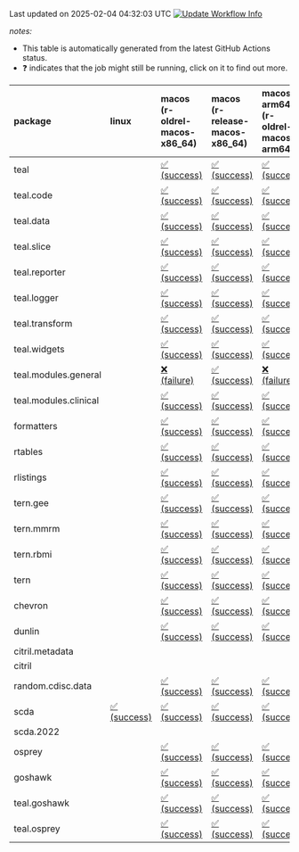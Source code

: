 Last updated on 2025-02-04 04:32:03 UTC [![Update Workflow
Info](https://github.com/averissimo/verdepcheck-status/actions/workflows/update.yaml/badge.svg)](https://github.com/averissimo/verdepcheck-status/actions/workflows/update.yaml)

*notes:*

-   This table is automatically generated from the latest GitHub Actions
    status.
-   ❓ indicates that the job might still be running, click on it to
    find out more.

<table style="width:100%;">
<colgroup>
<col style="width: 1%" />
<col style="width: 6%" />
<col style="width: 7%" />
<col style="width: 7%" />
<col style="width: 7%" />
<col style="width: 7%" />
<col style="width: 7%" />
<col style="width: 7%" />
<col style="width: 7%" />
<col style="width: 7%" />
<col style="width: 7%" />
<col style="width: 7%" />
<col style="width: 7%" />
<col style="width: 7%" />
</colgroup>
<thead>
<tr class="header">
<th style="text-align: left;">package</th>
<th style="text-align: left;">linux</th>
<th style="text-align: left;">macos (r-oldrel-macos-x86_64)</th>
<th style="text-align: left;">macos (r-release-macos-x86_64)</th>
<th style="text-align: left;">macos-arm64 (r-oldrel-macos-arm64)</th>
<th style="text-align: left;">macos-arm64 (r-release-macos-arm64)</th>
<th style="text-align: left;">nosuggests</th>
<th style="text-align: left;">ubuntu-clang</th>
<th style="text-align: left;">ubuntu-gcc12</th>
<th style="text-align: left;">ubuntu-next</th>
<th style="text-align: left;">ubuntu-release</th>
<th style="text-align: left;">windows (r-devel-windows-x86_64)</th>
<th style="text-align: left;">windows (r-oldrel-windows-x86_64)</th>
<th style="text-align: left;">windows (r-release-windows-x86_64)</th>
</tr>
</thead>
<tbody>
<tr class="odd">
<td style="text-align: left;">teal</td>
<td style="text-align: left;"></td>
<td
style="text-align: left;"><a href="https://github.com/insightsengineering/teal/actions/runs/13095298381/job/36536906614">✅
(success)</a></td>
<td
style="text-align: left;"><a href="https://github.com/insightsengineering/teal/actions/runs/13095298381/job/36536906210">✅
(success)</a></td>
<td
style="text-align: left;"><a href="https://github.com/insightsengineering/teal/actions/runs/13095298381/job/36536906464">✅
(success)</a></td>
<td
style="text-align: left;"><a href="https://github.com/insightsengineering/teal/actions/runs/13095298381/job/36536906152">✅
(success)</a></td>
<td
style="text-align: left;"><a href="https://github.com/insightsengineering/teal/actions/runs/13095298381/job/36536906803">✅
(success)</a></td>
<td
style="text-align: left;"><a href="https://github.com/insightsengineering/teal/actions/runs/13095298381/job/36536905787">✅
(success)</a></td>
<td
style="text-align: left;"><a href="https://github.com/insightsengineering/teal/actions/runs/13095298381/job/36536906082">✅
(success)</a></td>
<td
style="text-align: left;"><a href="https://github.com/insightsengineering/teal/actions/runs/13095298381/job/36536906399">✅
(success)</a></td>
<td
style="text-align: left;"><a href="https://github.com/insightsengineering/teal/actions/runs/13095298381/job/36536906543">✅
(success)</a></td>
<td
style="text-align: left;"><a href="https://github.com/insightsengineering/teal/actions/runs/13095298381/job/36536905999">✅
(success)</a></td>
<td
style="text-align: left;"><a href="https://github.com/insightsengineering/teal/actions/runs/13095298381/job/36536906745">✅
(success)</a></td>
<td
style="text-align: left;"><a href="https://github.com/insightsengineering/teal/actions/runs/13095298381/job/36536906334">✅
(success)</a></td>
</tr>
<tr class="even">
<td style="text-align: left;">teal.code</td>
<td style="text-align: left;"></td>
<td
style="text-align: left;"><a href="https://github.com/insightsengineering/teal.code/actions/runs/13095314116/job/36536941204">✅
(success)</a></td>
<td
style="text-align: left;"><a href="https://github.com/insightsengineering/teal.code/actions/runs/13095314116/job/36536940926">✅
(success)</a></td>
<td
style="text-align: left;"><a href="https://github.com/insightsengineering/teal.code/actions/runs/13095314116/job/36536941096">✅
(success)</a></td>
<td
style="text-align: left;"><a href="https://github.com/insightsengineering/teal.code/actions/runs/13095314116/job/36536940838">✅
(success)</a></td>
<td
style="text-align: left;"><a href="https://github.com/insightsengineering/teal.code/actions/runs/13095314116/job/36536941390">✅
(success)</a></td>
<td
style="text-align: left;"><a href="https://github.com/insightsengineering/teal.code/actions/runs/13095314116/job/36536940783">✅
(success)</a></td>
<td
style="text-align: left;"><a href="https://github.com/insightsengineering/teal.code/actions/runs/13095314116/job/36536940889">✅
(success)</a></td>
<td
style="text-align: left;"><a href="https://github.com/insightsengineering/teal.code/actions/runs/13095314116/job/36536941044">✅
(success)</a></td>
<td
style="text-align: left;"><a href="https://github.com/insightsengineering/teal.code/actions/runs/13095314116/job/36536941147">✅
(success)</a></td>
<td
style="text-align: left;"><a href="https://github.com/insightsengineering/teal.code/actions/runs/13095314116/job/36536940643">✅
(success)</a></td>
<td
style="text-align: left;"><a href="https://github.com/insightsengineering/teal.code/actions/runs/13095314116/job/36536941311">✅
(success)</a></td>
<td
style="text-align: left;"><a href="https://github.com/insightsengineering/teal.code/actions/runs/13095314116/job/36536941000">✅
(success)</a></td>
</tr>
<tr class="odd">
<td style="text-align: left;">teal.data</td>
<td style="text-align: left;"></td>
<td
style="text-align: left;"><a href="https://github.com/insightsengineering/teal.data/actions/runs/13095302455/job/36536916009">✅
(success)</a></td>
<td
style="text-align: left;"><a href="https://github.com/insightsengineering/teal.data/actions/runs/13095302455/job/36536915504">✅
(success)</a></td>
<td
style="text-align: left;"><a href="https://github.com/insightsengineering/teal.data/actions/runs/13095302455/job/36536915821">✅
(success)</a></td>
<td
style="text-align: left;"><a href="https://github.com/insightsengineering/teal.data/actions/runs/13095302455/job/36536915385">✅
(success)</a></td>
<td
style="text-align: left;"><a href="https://github.com/insightsengineering/teal.data/actions/runs/13095302455/job/36536916322">✅
(success)</a></td>
<td
style="text-align: left;"><a href="https://github.com/insightsengineering/teal.data/actions/runs/13095302455/job/36536915312">✅
(success)</a></td>
<td
style="text-align: left;"><a href="https://github.com/insightsengineering/teal.data/actions/runs/13095302455/job/36536915440">✅
(success)</a></td>
<td
style="text-align: left;"><a href="https://github.com/insightsengineering/teal.data/actions/runs/13095302455/job/36536915733">✅
(success)</a></td>
<td
style="text-align: left;"><a href="https://github.com/insightsengineering/teal.data/actions/runs/13095302455/job/36536915907">✅
(success)</a></td>
<td
style="text-align: left;"><a href="https://github.com/insightsengineering/teal.data/actions/runs/13095302455/job/36536915112">✅
(success)</a></td>
<td
style="text-align: left;"><a href="https://github.com/insightsengineering/teal.data/actions/runs/13095302455/job/36536916204">✅
(success)</a></td>
<td
style="text-align: left;"><a href="https://github.com/insightsengineering/teal.data/actions/runs/13095302455/job/36536915658">✅
(success)</a></td>
</tr>
<tr class="even">
<td style="text-align: left;">teal.slice</td>
<td style="text-align: left;"></td>
<td
style="text-align: left;"><a href="https://github.com/insightsengineering/teal.slice/actions/runs/13095308626/job/36536929125">✅
(success)</a></td>
<td
style="text-align: left;"><a href="https://github.com/insightsengineering/teal.slice/actions/runs/13095308626/job/36536928706">✅
(success)</a></td>
<td
style="text-align: left;"><a href="https://github.com/insightsengineering/teal.slice/actions/runs/13095308626/job/36536928967">✅
(success)</a></td>
<td
style="text-align: left;"><a href="https://github.com/insightsengineering/teal.slice/actions/runs/13095308626/job/36536928606">✅
(success)</a></td>
<td
style="text-align: left;"><a href="https://github.com/insightsengineering/teal.slice/actions/runs/13095308626/job/36536929460">❌
(failure)</a></td>
<td
style="text-align: left;"><a href="https://github.com/insightsengineering/teal.slice/actions/runs/13095308626/job/36536928563">✅
(success)</a></td>
<td
style="text-align: left;"><a href="https://github.com/insightsengineering/teal.slice/actions/runs/13095308626/job/36536928661">✅
(success)</a></td>
<td
style="text-align: left;"><a href="https://github.com/insightsengineering/teal.slice/actions/runs/13095308626/job/36536928904">✅
(success)</a></td>
<td
style="text-align: left;"><a href="https://github.com/insightsengineering/teal.slice/actions/runs/13095308626/job/36536929051">✅
(success)</a></td>
<td
style="text-align: left;"><a href="https://github.com/insightsengineering/teal.slice/actions/runs/13095308626/job/36536928354">✅
(success)</a></td>
<td
style="text-align: left;"><a href="https://github.com/insightsengineering/teal.slice/actions/runs/13095308626/job/36536929270">✅
(success)</a></td>
<td
style="text-align: left;"><a href="https://github.com/insightsengineering/teal.slice/actions/runs/13095308626/job/36536928828">✅
(success)</a></td>
</tr>
<tr class="odd">
<td style="text-align: left;">teal.reporter</td>
<td style="text-align: left;"></td>
<td
style="text-align: left;"><a href="https://github.com/insightsengineering/teal.reporter/actions/runs/13095304944/job/36536921481">✅
(success)</a></td>
<td
style="text-align: left;"><a href="https://github.com/insightsengineering/teal.reporter/actions/runs/13095304944/job/36536921158">✅
(success)</a></td>
<td
style="text-align: left;"><a href="https://github.com/insightsengineering/teal.reporter/actions/runs/13095304944/job/36536921419">✅
(success)</a></td>
<td
style="text-align: left;"><a href="https://github.com/insightsengineering/teal.reporter/actions/runs/13095304944/job/36536921026">✅
(success)</a></td>
<td
style="text-align: left;"><a href="https://github.com/insightsengineering/teal.reporter/actions/runs/13095304944/job/36536921568">✅
(success)</a></td>
<td
style="text-align: left;"><a href="https://github.com/insightsengineering/teal.reporter/actions/runs/13095304944/job/36536920689">✅
(success)</a></td>
<td
style="text-align: left;"><a href="https://github.com/insightsengineering/teal.reporter/actions/runs/13095304944/job/36536920856">✅
(success)</a></td>
<td
style="text-align: left;"><a href="https://github.com/insightsengineering/teal.reporter/actions/runs/13095304944/job/36536921087">✅
(success)</a></td>
<td
style="text-align: left;"><a href="https://github.com/insightsengineering/teal.reporter/actions/runs/13095304944/job/36536921215">✅
(success)</a></td>
<td
style="text-align: left;"><a href="https://github.com/insightsengineering/teal.reporter/actions/runs/13095304944/job/36536920911">✅
(success)</a></td>
<td
style="text-align: left;"><a href="https://github.com/insightsengineering/teal.reporter/actions/runs/13095304944/job/36536921687">✅
(success)</a></td>
<td
style="text-align: left;"><a href="https://github.com/insightsengineering/teal.reporter/actions/runs/13095304944/job/36536921271">✅
(success)</a></td>
</tr>
<tr class="even">
<td style="text-align: left;">teal.logger</td>
<td style="text-align: left;"></td>
<td
style="text-align: left;"><a href="https://github.com/insightsengineering/teal.logger/actions/runs/13095300052/job/36536911547">✅
(success)</a></td>
<td
style="text-align: left;"><a href="https://github.com/insightsengineering/teal.logger/actions/runs/13095300052/job/36536910986">✅
(success)</a></td>
<td
style="text-align: left;"><a href="https://github.com/insightsengineering/teal.logger/actions/runs/13095300052/job/36536911261">✅
(success)</a></td>
<td
style="text-align: left;"><a href="https://github.com/insightsengineering/teal.logger/actions/runs/13095300052/job/36536910882">✅
(success)</a></td>
<td
style="text-align: left;"><a href="https://github.com/insightsengineering/teal.logger/actions/runs/13095300052/job/36536911626">✅
(success)</a></td>
<td
style="text-align: left;"><a href="https://github.com/insightsengineering/teal.logger/actions/runs/13095300052/job/36536910458">✅
(success)</a></td>
<td
style="text-align: left;"><a href="https://github.com/insightsengineering/teal.logger/actions/runs/13095300052/job/36536910796">✅
(success)</a></td>
<td
style="text-align: left;"><a href="https://github.com/insightsengineering/teal.logger/actions/runs/13095300052/job/36536911057">✅
(success)</a></td>
<td
style="text-align: left;"><a href="https://github.com/insightsengineering/teal.logger/actions/runs/13095300052/job/36536911193">✅
(success)</a></td>
<td
style="text-align: left;"><a href="https://github.com/insightsengineering/teal.logger/actions/runs/13095300052/job/36536910707">✅
(success)</a></td>
<td
style="text-align: left;"><a href="https://github.com/insightsengineering/teal.logger/actions/runs/13095300052/job/36536911710">✅
(success)</a></td>
<td
style="text-align: left;"><a href="https://github.com/insightsengineering/teal.logger/actions/runs/13095300052/job/36536911116">✅
(success)</a></td>
</tr>
<tr class="odd">
<td style="text-align: left;">teal.transform</td>
<td style="text-align: left;"></td>
<td
style="text-align: left;"><a href="https://github.com/insightsengineering/teal.transform/actions/runs/13095306362/job/36536924580">✅
(success)</a></td>
<td
style="text-align: left;"><a href="https://github.com/insightsengineering/teal.transform/actions/runs/13095306362/job/36536923994">✅
(success)</a></td>
<td
style="text-align: left;"><a href="https://github.com/insightsengineering/teal.transform/actions/runs/13095306362/job/36536924375">✅
(success)</a></td>
<td
style="text-align: left;"><a href="https://github.com/insightsengineering/teal.transform/actions/runs/13095306362/job/36536923818">✅
(success)</a></td>
<td
style="text-align: left;"><a href="https://github.com/insightsengineering/teal.transform/actions/runs/13095306362/job/36536924984">✅
(success)</a></td>
<td
style="text-align: left;"><a href="https://github.com/insightsengineering/teal.transform/actions/runs/13095306362/job/36536923730">✅
(success)</a></td>
<td
style="text-align: left;"><a href="https://github.com/insightsengineering/teal.transform/actions/runs/13095306362/job/36536923912">✅
(success)</a></td>
<td
style="text-align: left;"><a href="https://github.com/insightsengineering/teal.transform/actions/runs/13095306362/job/36536924259">✅
(success)</a></td>
<td
style="text-align: left;"><a href="https://github.com/insightsengineering/teal.transform/actions/runs/13095306362/job/36536924452">✅
(success)</a></td>
<td
style="text-align: left;"><a href="https://github.com/insightsengineering/teal.transform/actions/runs/13095306362/job/36536923418">✅
(success)</a></td>
<td
style="text-align: left;"><a href="https://github.com/insightsengineering/teal.transform/actions/runs/13095306362/job/36536924854">✅
(success)</a></td>
<td
style="text-align: left;"><a href="https://github.com/insightsengineering/teal.transform/actions/runs/13095306362/job/36536924179">✅
(success)</a></td>
</tr>
<tr class="even">
<td style="text-align: left;">teal.widgets</td>
<td style="text-align: left;"></td>
<td
style="text-align: left;"><a href="https://github.com/insightsengineering/teal.widgets/actions/runs/13095319094/job/36536956955">✅
(success)</a></td>
<td
style="text-align: left;"><a href="https://github.com/insightsengineering/teal.widgets/actions/runs/13095319094/job/36536956424">✅
(success)</a></td>
<td
style="text-align: left;"><a href="https://github.com/insightsengineering/teal.widgets/actions/runs/13095319094/job/36536956776">✅
(success)</a></td>
<td
style="text-align: left;"><a href="https://github.com/insightsengineering/teal.widgets/actions/runs/13095319094/job/36536956258">✅
(success)</a></td>
<td
style="text-align: left;"><a href="https://github.com/insightsengineering/teal.widgets/actions/runs/13095319094/job/36536957170">✅
(success)</a></td>
<td
style="text-align: left;"><a href="https://github.com/insightsengineering/teal.widgets/actions/runs/13095319094/job/36536956142">✅
(success)</a></td>
<td
style="text-align: left;"><a href="https://github.com/insightsengineering/teal.widgets/actions/runs/13095319094/job/36536956349">✅
(success)</a></td>
<td
style="text-align: left;"><a href="https://github.com/insightsengineering/teal.widgets/actions/runs/13095319094/job/36536956685">✅
(success)</a></td>
<td
style="text-align: left;"><a href="https://github.com/insightsengineering/teal.widgets/actions/runs/13095319094/job/36536956857">✅
(success)</a></td>
<td
style="text-align: left;"><a href="https://github.com/insightsengineering/teal.widgets/actions/runs/13095319094/job/36536955862">✅
(success)</a></td>
<td
style="text-align: left;"><a href="https://github.com/insightsengineering/teal.widgets/actions/runs/13095319094/job/36536957108">✅
(success)</a></td>
<td
style="text-align: left;"><a href="https://github.com/insightsengineering/teal.widgets/actions/runs/13095319094/job/36536956591">✅
(success)</a></td>
</tr>
<tr class="odd">
<td style="text-align: left;">teal.modules.general</td>
<td style="text-align: left;"></td>
<td
style="text-align: left;"><a href="https://github.com/insightsengineering/teal.modules.general/actions/runs/13095299829/job/36536909981">❌
(failure)</a></td>
<td
style="text-align: left;"><a href="https://github.com/insightsengineering/teal.modules.general/actions/runs/13095299829/job/36536909505">✅
(success)</a></td>
<td
style="text-align: left;"><a href="https://github.com/insightsengineering/teal.modules.general/actions/runs/13095299829/job/36536909752">❌
(failure)</a></td>
<td
style="text-align: left;"><a href="https://github.com/insightsengineering/teal.modules.general/actions/runs/13095299829/job/36536909393">✅
(success)</a></td>
<td
style="text-align: left;"><a href="https://github.com/insightsengineering/teal.modules.general/actions/runs/13095299829/job/36536909908">❌
(failure)</a></td>
<td
style="text-align: left;"><a href="https://github.com/insightsengineering/teal.modules.general/actions/runs/13095299829/job/36536909054">❌
(failure)</a></td>
<td
style="text-align: left;"><a href="https://github.com/insightsengineering/teal.modules.general/actions/runs/13095299829/job/36536909330">❌
(failure)</a></td>
<td
style="text-align: left;"><a href="https://github.com/insightsengineering/teal.modules.general/actions/runs/13095299829/job/36536909560">✅
(success)</a></td>
<td
style="text-align: left;"><a href="https://github.com/insightsengineering/teal.modules.general/actions/runs/13095299829/job/36536909696">✅
(success)</a></td>
<td
style="text-align: left;"><a href="https://github.com/insightsengineering/teal.modules.general/actions/runs/13095299829/job/36536909269">✅
(success)</a></td>
<td
style="text-align: left;"><a href="https://github.com/insightsengineering/teal.modules.general/actions/runs/13095299829/job/36536910091">❌
(failure)</a></td>
<td
style="text-align: left;"><a href="https://github.com/insightsengineering/teal.modules.general/actions/runs/13095299829/job/36536909625">✅
(success)</a></td>
</tr>
<tr class="even">
<td style="text-align: left;">teal.modules.clinical</td>
<td style="text-align: left;"></td>
<td
style="text-align: left;"><a href="https://github.com/insightsengineering/teal.modules.clinical/actions/runs/13095313250/job/36536939789">✅
(success)</a></td>
<td
style="text-align: left;"><a href="https://github.com/insightsengineering/teal.modules.clinical/actions/runs/13095313250/job/36536939615">✅
(success)</a></td>
<td
style="text-align: left;"><a href="https://github.com/insightsengineering/teal.modules.clinical/actions/runs/13095313250/job/36536939703">✅
(success)</a></td>
<td
style="text-align: left;"><a href="https://github.com/insightsengineering/teal.modules.clinical/actions/runs/13095313250/job/36536939558">✅
(success)</a></td>
<td
style="text-align: left;"><a href="https://github.com/insightsengineering/teal.modules.clinical/actions/runs/13095313250/job/36536940054">❌
(failure)</a></td>
<td
style="text-align: left;"><a href="https://github.com/insightsengineering/teal.modules.clinical/actions/runs/13095313250/job/36536939747">❌
(failure)</a></td>
<td
style="text-align: left;"><a href="https://github.com/insightsengineering/teal.modules.clinical/actions/runs/13095313250/job/36536939831">❌
(failure)</a></td>
<td
style="text-align: left;"><a href="https://github.com/insightsengineering/teal.modules.clinical/actions/runs/13095313250/job/36536939942">✅
(success)</a></td>
<td
style="text-align: left;"><a href="https://github.com/insightsengineering/teal.modules.clinical/actions/runs/13095313250/job/36536939975">✅
(success)</a></td>
<td
style="text-align: left;"><a href="https://github.com/insightsengineering/teal.modules.clinical/actions/runs/13095313250/job/36536939416">✅
(success)</a></td>
<td
style="text-align: left;"><a href="https://github.com/insightsengineering/teal.modules.clinical/actions/runs/13095313250/job/36536939863">✅
(success)</a></td>
<td
style="text-align: left;"><a href="https://github.com/insightsengineering/teal.modules.clinical/actions/runs/13095313250/job/36536939663">✅
(success)</a></td>
</tr>
<tr class="odd">
<td style="text-align: left;">formatters</td>
<td style="text-align: left;"></td>
<td
style="text-align: left;"><a href="https://github.com/insightsengineering/formatters/actions/runs/13095309697/job/36536932128">✅
(success)</a></td>
<td
style="text-align: left;"><a href="https://github.com/insightsengineering/formatters/actions/runs/13095309697/job/36536931792">✅
(success)</a></td>
<td
style="text-align: left;"><a href="https://github.com/insightsengineering/formatters/actions/runs/13095309697/job/36536932053">✅
(success)</a></td>
<td
style="text-align: left;"><a href="https://github.com/insightsengineering/formatters/actions/runs/13095309697/job/36536931636">✅
(success)</a></td>
<td
style="text-align: left;"><a href="https://github.com/insightsengineering/formatters/actions/runs/13095309697/job/36536932326">✅
(success)</a></td>
<td
style="text-align: left;"><a href="https://github.com/insightsengineering/formatters/actions/runs/13095309697/job/36536931578">✅
(success)</a></td>
<td
style="text-align: left;"><a href="https://github.com/insightsengineering/formatters/actions/runs/13095309697/job/36536931712">✅
(success)</a></td>
<td
style="text-align: left;"><a href="https://github.com/insightsengineering/formatters/actions/runs/13095309697/job/36536931995">✅
(success)</a></td>
<td
style="text-align: left;"><a href="https://github.com/insightsengineering/formatters/actions/runs/13095309697/job/36536932189">✅
(success)</a></td>
<td
style="text-align: left;"><a href="https://github.com/insightsengineering/formatters/actions/runs/13095309697/job/36536931354">✅
(success)</a></td>
<td
style="text-align: left;"><a href="https://github.com/insightsengineering/formatters/actions/runs/13095309697/job/36536932233">✅
(success)</a></td>
<td
style="text-align: left;"><a href="https://github.com/insightsengineering/formatters/actions/runs/13095309697/job/36536931922">✅
(success)</a></td>
</tr>
<tr class="even">
<td style="text-align: left;">rtables</td>
<td style="text-align: left;"></td>
<td
style="text-align: left;"><a href="https://github.com/insightsengineering/rtables/actions/runs/13095298451/job/36536907319">✅
(success)</a></td>
<td
style="text-align: left;"><a href="https://github.com/insightsengineering/rtables/actions/runs/13095298451/job/36536906995">✅
(success)</a></td>
<td
style="text-align: left;"><a href="https://github.com/insightsengineering/rtables/actions/runs/13095298451/job/36536907222">✅
(success)</a></td>
<td
style="text-align: left;"><a href="https://github.com/insightsengineering/rtables/actions/runs/13095298451/job/36536906853">✅
(success)</a></td>
<td
style="text-align: left;"><a href="https://github.com/insightsengineering/rtables/actions/runs/13095298451/job/36536907447">❌
(failure)</a></td>
<td
style="text-align: left;"><a href="https://github.com/insightsengineering/rtables/actions/runs/13095298451/job/36536906491">✅
(success)</a></td>
<td
style="text-align: left;"><a href="https://github.com/insightsengineering/rtables/actions/runs/13095298451/job/36536906788">✅
(success)</a></td>
<td
style="text-align: left;"><a href="https://github.com/insightsengineering/rtables/actions/runs/13095298451/job/36536907046">✅
(success)</a></td>
<td
style="text-align: left;"><a href="https://github.com/insightsengineering/rtables/actions/runs/13095298451/job/36536907161">✅
(success)</a></td>
<td
style="text-align: left;"><a href="https://github.com/insightsengineering/rtables/actions/runs/13095298451/job/36536906709">✅
(success)</a></td>
<td
style="text-align: left;"><a href="https://github.com/insightsengineering/rtables/actions/runs/13095298451/job/36536907373">✅
(success)</a></td>
<td
style="text-align: left;"><a href="https://github.com/insightsengineering/rtables/actions/runs/13095298451/job/36536907104">✅
(success)</a></td>
</tr>
<tr class="odd">
<td style="text-align: left;">rlistings</td>
<td style="text-align: left;"></td>
<td
style="text-align: left;"><a href="https://github.com/insightsengineering/rlistings/actions/runs/13095303268/job/36536919193">✅
(success)</a></td>
<td
style="text-align: left;"><a href="https://github.com/insightsengineering/rlistings/actions/runs/13095303268/job/36536918735">✅
(success)</a></td>
<td
style="text-align: left;"><a href="https://github.com/insightsengineering/rlistings/actions/runs/13095303268/job/36536919053">✅
(success)</a></td>
<td
style="text-align: left;"><a href="https://github.com/insightsengineering/rlistings/actions/runs/13095303268/job/36536918564">✅
(success)</a></td>
<td
style="text-align: left;"><a href="https://github.com/insightsengineering/rlistings/actions/runs/13095303268/job/36536919107">✅
(success)</a></td>
<td
style="text-align: left;"><a href="https://github.com/insightsengineering/rlistings/actions/runs/13095303268/job/36536918032">✅
(success)</a></td>
<td
style="text-align: left;"><a href="https://github.com/insightsengineering/rlistings/actions/runs/13095303268/job/36536918266">✅
(success)</a></td>
<td
style="text-align: left;"><a href="https://github.com/insightsengineering/rlistings/actions/runs/13095303268/job/36536918644">✅
(success)</a></td>
<td
style="text-align: left;"><a href="https://github.com/insightsengineering/rlistings/actions/runs/13095303268/job/36536918817">✅
(success)</a></td>
<td
style="text-align: left;"><a href="https://github.com/insightsengineering/rlistings/actions/runs/13095303268/job/36536918372">✅
(success)</a></td>
<td
style="text-align: left;"><a href="https://github.com/insightsengineering/rlistings/actions/runs/13095303268/job/36536919305">✅
(success)</a></td>
<td
style="text-align: left;"><a href="https://github.com/insightsengineering/rlistings/actions/runs/13095303268/job/36536918902">✅
(success)</a></td>
</tr>
<tr class="even">
<td style="text-align: left;">tern.gee</td>
<td style="text-align: left;"></td>
<td
style="text-align: left;"><a href="https://github.com/insightsengineering/tern.gee/actions/runs/13095311798/job/36536936725">✅
(success)</a></td>
<td
style="text-align: left;"><a href="https://github.com/insightsengineering/tern.gee/actions/runs/13095311798/job/36536936197">✅
(success)</a></td>
<td
style="text-align: left;"><a href="https://github.com/insightsengineering/tern.gee/actions/runs/13095311798/job/36536936541">✅
(success)</a></td>
<td
style="text-align: left;"><a href="https://github.com/insightsengineering/tern.gee/actions/runs/13095311798/job/36536936052">✅
(success)</a></td>
<td
style="text-align: left;"><a href="https://github.com/insightsengineering/tern.gee/actions/runs/13095311798/job/36536936818">✅
(success)</a></td>
<td
style="text-align: left;"><a href="https://github.com/insightsengineering/tern.gee/actions/runs/13095311798/job/36536935560">✅
(success)</a></td>
<td
style="text-align: left;"><a href="https://github.com/insightsengineering/tern.gee/actions/runs/13095311798/job/36536935846">✅
(success)</a></td>
<td
style="text-align: left;"><a href="https://github.com/insightsengineering/tern.gee/actions/runs/13095311798/job/36536936262">✅
(success)</a></td>
<td
style="text-align: left;"><a href="https://github.com/insightsengineering/tern.gee/actions/runs/13095311798/job/36536936437">✅
(success)</a></td>
<td
style="text-align: left;"><a href="https://github.com/insightsengineering/tern.gee/actions/runs/13095311798/job/36536935962">✅
(success)</a></td>
<td
style="text-align: left;"><a href="https://github.com/insightsengineering/tern.gee/actions/runs/13095311798/job/36536936900">✅
(success)</a></td>
<td
style="text-align: left;"><a href="https://github.com/insightsengineering/tern.gee/actions/runs/13095311798/job/36536936354">✅
(success)</a></td>
</tr>
<tr class="odd">
<td style="text-align: left;">tern.mmrm</td>
<td style="text-align: left;"></td>
<td
style="text-align: left;"><a href="https://github.com/insightsengineering/tern.mmrm/actions/runs/13095319445/job/36536958976">✅
(success)</a></td>
<td
style="text-align: left;"><a href="https://github.com/insightsengineering/tern.mmrm/actions/runs/13095319445/job/36536958704">✅
(success)</a></td>
<td
style="text-align: left;"><a href="https://github.com/insightsengineering/tern.mmrm/actions/runs/13095319445/job/36536958884">✅
(success)</a></td>
<td
style="text-align: left;"><a href="https://github.com/insightsengineering/tern.mmrm/actions/runs/13095319445/job/36536958592">✅
(success)</a></td>
<td
style="text-align: left;"><a href="https://github.com/insightsengineering/tern.mmrm/actions/runs/13095319445/job/36536959032">✅
(success)</a></td>
<td
style="text-align: left;"><a href="https://github.com/insightsengineering/tern.mmrm/actions/runs/13095319445/job/36536958359">✅
(success)</a></td>
<td
style="text-align: left;"><a href="https://github.com/insightsengineering/tern.mmrm/actions/runs/13095319445/job/36536958552">❌
(failure)</a></td>
<td
style="text-align: left;"><a href="https://github.com/insightsengineering/tern.mmrm/actions/runs/13095319445/job/36536958752">✅
(success)</a></td>
<td
style="text-align: left;"><a href="https://github.com/insightsengineering/tern.mmrm/actions/runs/13095319445/job/36536958842">✅
(success)</a></td>
<td
style="text-align: left;"><a href="https://github.com/insightsengineering/tern.mmrm/actions/runs/13095319445/job/36536958505">✅
(success)</a></td>
<td
style="text-align: left;"><a href="https://github.com/insightsengineering/tern.mmrm/actions/runs/13095319445/job/36536959077">✅
(success)</a></td>
<td
style="text-align: left;"><a href="https://github.com/insightsengineering/tern.mmrm/actions/runs/13095319445/job/36536958793">✅
(success)</a></td>
</tr>
<tr class="even">
<td style="text-align: left;">tern.rbmi</td>
<td style="text-align: left;"></td>
<td
style="text-align: left;"><a href="https://github.com/insightsengineering/tern.rbmi/actions/runs/13095309765/job/36536932845">✅
(success)</a></td>
<td
style="text-align: left;"><a href="https://github.com/insightsengineering/tern.rbmi/actions/runs/13095309765/job/36536932540">✅
(success)</a></td>
<td
style="text-align: left;"><a href="https://github.com/insightsengineering/tern.rbmi/actions/runs/13095309765/job/36536932732">✅
(success)</a></td>
<td
style="text-align: left;"><a href="https://github.com/insightsengineering/tern.rbmi/actions/runs/13095309765/job/36536932436">✅
(success)</a></td>
<td
style="text-align: left;"><a href="https://github.com/insightsengineering/tern.rbmi/actions/runs/13095309765/job/36536933031">✅
(success)</a></td>
<td
style="text-align: left;"><a href="https://github.com/insightsengineering/tern.rbmi/actions/runs/13095309765/job/36536932387">✅
(success)</a></td>
<td
style="text-align: left;"><a href="https://github.com/insightsengineering/tern.rbmi/actions/runs/13095309765/job/36536932489">✅
(success)</a></td>
<td
style="text-align: left;"><a href="https://github.com/insightsengineering/tern.rbmi/actions/runs/13095309765/job/36536932690">✅
(success)</a></td>
<td
style="text-align: left;"><a href="https://github.com/insightsengineering/tern.rbmi/actions/runs/13095309765/job/36536932794">✅
(success)</a></td>
<td
style="text-align: left;"><a href="https://github.com/insightsengineering/tern.rbmi/actions/runs/13095309765/job/36536932231">✅
(success)</a></td>
<td
style="text-align: left;"><a href="https://github.com/insightsengineering/tern.rbmi/actions/runs/13095309765/job/36536932976">✅
(success)</a></td>
<td
style="text-align: left;"><a href="https://github.com/insightsengineering/tern.rbmi/actions/runs/13095309765/job/36536932652">✅
(success)</a></td>
</tr>
<tr class="odd">
<td style="text-align: left;">tern</td>
<td style="text-align: left;"></td>
<td
style="text-align: left;"><a href="https://github.com/insightsengineering/tern/actions/runs/13095304615/job/36536921181">✅
(success)</a></td>
<td
style="text-align: left;"><a href="https://github.com/insightsengineering/tern/actions/runs/13095304615/job/36536920794">✅
(success)</a></td>
<td
style="text-align: left;"><a href="https://github.com/insightsengineering/tern/actions/runs/13095304615/job/36536921015">✅
(success)</a></td>
<td
style="text-align: left;"><a href="https://github.com/insightsengineering/tern/actions/runs/13095304615/job/36536920645">✅
(success)</a></td>
<td
style="text-align: left;"><a href="https://github.com/insightsengineering/tern/actions/runs/13095304615/job/36536921456">✅
(success)</a></td>
<td
style="text-align: left;"><a href="https://github.com/insightsengineering/tern/actions/runs/13095304615/job/36536920566">✅
(success)</a></td>
<td
style="text-align: left;"><a href="https://github.com/insightsengineering/tern/actions/runs/13095304615/job/36536920721">✅
(success)</a></td>
<td
style="text-align: left;"><a href="https://github.com/insightsengineering/tern/actions/runs/13095304615/job/36536920959">✅
(success)</a></td>
<td
style="text-align: left;"><a href="https://github.com/insightsengineering/tern/actions/runs/13095304615/job/36536921062">✅
(success)</a></td>
<td
style="text-align: left;"><a href="https://github.com/insightsengineering/tern/actions/runs/13095304615/job/36536920385">✅
(success)</a></td>
<td
style="text-align: left;"><a href="https://github.com/insightsengineering/tern/actions/runs/13095304615/job/36536921239">✅
(success)</a></td>
<td
style="text-align: left;"><a href="https://github.com/insightsengineering/tern/actions/runs/13095304615/job/36536920899">✅
(success)</a></td>
</tr>
<tr class="even">
<td style="text-align: left;">chevron</td>
<td style="text-align: left;"></td>
<td
style="text-align: left;"><a href="https://github.com/insightsengineering/chevron/actions/runs/13095311242/job/36536934532">✅
(success)</a></td>
<td
style="text-align: left;"><a href="https://github.com/insightsengineering/chevron/actions/runs/13095311242/job/36536934194">✅
(success)</a></td>
<td
style="text-align: left;"><a href="https://github.com/insightsengineering/chevron/actions/runs/13095311242/job/36536934453">✅
(success)</a></td>
<td
style="text-align: left;"><a href="https://github.com/insightsengineering/chevron/actions/runs/13095311242/job/36536934102">✅
(success)</a></td>
<td
style="text-align: left;"><a href="https://github.com/insightsengineering/chevron/actions/runs/13095311242/job/36536934575">✅
(success)</a></td>
<td
style="text-align: left;"><a href="https://github.com/insightsengineering/chevron/actions/runs/13095311242/job/36536934047">✅
(success)</a></td>
<td
style="text-align: left;"><a href="https://github.com/insightsengineering/chevron/actions/runs/13095311242/job/36536934150">✅
(success)</a></td>
<td
style="text-align: left;"><a href="https://github.com/insightsengineering/chevron/actions/runs/13095311242/job/36536934297">✅
(success)</a></td>
<td
style="text-align: left;"><a href="https://github.com/insightsengineering/chevron/actions/runs/13095311242/job/36536934399">✅
(success)</a></td>
<td
style="text-align: left;"><a href="https://github.com/insightsengineering/chevron/actions/runs/13095311242/job/36536933896">✅
(success)</a></td>
<td
style="text-align: left;"><a href="https://github.com/insightsengineering/chevron/actions/runs/13095311242/job/36536934619">✅
(success)</a></td>
<td
style="text-align: left;"><a href="https://github.com/insightsengineering/chevron/actions/runs/13095311242/job/36536934357">✅
(success)</a></td>
</tr>
<tr class="odd">
<td style="text-align: left;">dunlin</td>
<td style="text-align: left;"></td>
<td
style="text-align: left;"><a href="https://github.com/insightsengineering/dunlin/actions/runs/12616307113/job/35157397606">✅
(success)</a></td>
<td
style="text-align: left;"><a href="https://github.com/insightsengineering/dunlin/actions/runs/12616307113/job/35157397136">✅
(success)</a></td>
<td
style="text-align: left;"><a href="https://github.com/insightsengineering/dunlin/actions/runs/12616307113/job/35157397443">✅
(success)</a></td>
<td
style="text-align: left;"><a href="https://github.com/insightsengineering/dunlin/actions/runs/12616307113/job/35157396975">✅
(success)</a></td>
<td
style="text-align: left;"><a href="https://github.com/insightsengineering/dunlin/actions/runs/12616307113/job/35157397923">✅
(success)</a></td>
<td
style="text-align: left;"><a href="https://github.com/insightsengineering/dunlin/actions/runs/12616307113/job/35157397053">✅
(success)</a></td>
<td
style="text-align: left;"><a href="https://github.com/insightsengineering/dunlin/actions/runs/12616307113/job/35157397205">✅
(success)</a></td>
<td
style="text-align: left;"><a href="https://github.com/insightsengineering/dunlin/actions/runs/12616307113/job/35157397533">✅
(success)</a></td>
<td
style="text-align: left;"><a href="https://github.com/insightsengineering/dunlin/actions/runs/12616307113/job/35157397749">✅
(success)</a></td>
<td
style="text-align: left;"><a href="https://github.com/insightsengineering/dunlin/actions/runs/12616307113/job/35157396791">✅
(success)</a></td>
<td
style="text-align: left;"><a href="https://github.com/insightsengineering/dunlin/actions/runs/12616307113/job/35157397670">✅
(success)</a></td>
<td
style="text-align: left;"><a href="https://github.com/insightsengineering/dunlin/actions/runs/12616307113/job/35157397262">✅
(success)</a></td>
</tr>
<tr class="even">
<td style="text-align: left;">citril.metadata</td>
<td style="text-align: left;"></td>
<td style="text-align: left;"></td>
<td style="text-align: left;"></td>
<td style="text-align: left;"></td>
<td style="text-align: left;"></td>
<td style="text-align: left;"></td>
<td style="text-align: left;"></td>
<td style="text-align: left;"></td>
<td style="text-align: left;"></td>
<td style="text-align: left;"></td>
<td style="text-align: left;"></td>
<td style="text-align: left;"></td>
<td style="text-align: left;"></td>
</tr>
<tr class="odd">
<td style="text-align: left;">citril</td>
<td style="text-align: left;"></td>
<td style="text-align: left;"></td>
<td style="text-align: left;"></td>
<td style="text-align: left;"></td>
<td style="text-align: left;"></td>
<td style="text-align: left;"></td>
<td style="text-align: left;"></td>
<td style="text-align: left;"></td>
<td style="text-align: left;"></td>
<td style="text-align: left;"></td>
<td style="text-align: left;"></td>
<td style="text-align: left;"></td>
<td style="text-align: left;"></td>
</tr>
<tr class="even">
<td style="text-align: left;">random.cdisc.data</td>
<td style="text-align: left;"></td>
<td
style="text-align: left;"><a href="https://github.com/insightsengineering/random.cdisc.data/actions/runs/13095307766/job/36536927670">✅
(success)</a></td>
<td
style="text-align: left;"><a href="https://github.com/insightsengineering/random.cdisc.data/actions/runs/13095307766/job/36536927342">✅
(success)</a></td>
<td
style="text-align: left;"><a href="https://github.com/insightsengineering/random.cdisc.data/actions/runs/13095307766/job/36536927573">✅
(success)</a></td>
<td
style="text-align: left;"><a href="https://github.com/insightsengineering/random.cdisc.data/actions/runs/13095307766/job/36536927216">✅
(success)</a></td>
<td
style="text-align: left;"><a href="https://github.com/insightsengineering/random.cdisc.data/actions/runs/13095307766/job/36536927841">✅
(success)</a></td>
<td
style="text-align: left;"><a href="https://github.com/insightsengineering/random.cdisc.data/actions/runs/13095307766/job/36536927147">✅
(success)</a></td>
<td
style="text-align: left;"><a href="https://github.com/insightsengineering/random.cdisc.data/actions/runs/13095307766/job/36536927287">✅
(success)</a></td>
<td
style="text-align: left;"><a href="https://github.com/insightsengineering/random.cdisc.data/actions/runs/13095307766/job/36536927516">✅
(success)</a></td>
<td
style="text-align: left;"><a href="https://github.com/insightsengineering/random.cdisc.data/actions/runs/13095307766/job/36536927614">✅
(success)</a></td>
<td
style="text-align: left;"><a href="https://github.com/insightsengineering/random.cdisc.data/actions/runs/13095307766/job/36536926940">✅
(success)</a></td>
<td
style="text-align: left;"><a href="https://github.com/insightsengineering/random.cdisc.data/actions/runs/13095307766/job/36536927786">✅
(success)</a></td>
<td
style="text-align: left;"><a href="https://github.com/insightsengineering/random.cdisc.data/actions/runs/13095307766/job/36536927459">✅
(success)</a></td>
</tr>
<tr class="odd">
<td style="text-align: left;">scda</td>
<td
style="text-align: left;"><a href="https://github.com/insightsengineering/scda/actions/runs/10437595381/job/28903953758">✅
(success)</a></td>
<td
style="text-align: left;"><a href="https://github.com/insightsengineering/scda/actions/runs/10437595381/job/28903953430">✅
(success)</a></td>
<td
style="text-align: left;"><a href="https://github.com/insightsengineering/scda/actions/runs/10437595381/job/28903953031">✅
(success)</a></td>
<td
style="text-align: left;"><a href="https://github.com/insightsengineering/scda/actions/runs/10437595381/job/28903953278">✅
(success)</a></td>
<td
style="text-align: left;"><a href="https://github.com/insightsengineering/scda/actions/runs/10437595381/job/28903952896">✅
(success)</a></td>
<td
style="text-align: left;"><a href="https://github.com/insightsengineering/scda/actions/runs/10437595381/job/28903953675">❌
(failure)</a></td>
<td
style="text-align: left;"><a href="https://github.com/insightsengineering/scda/actions/runs/10437595381/job/28903952832">✅
(success)</a></td>
<td
style="text-align: left;"><a href="https://github.com/insightsengineering/scda/actions/runs/10437595381/job/28903952973">✅
(success)</a></td>
<td
style="text-align: left;"><a href="https://github.com/insightsengineering/scda/actions/runs/10437595381/job/28903953208">✅
(success)</a></td>
<td
style="text-align: left;"><a href="https://github.com/insightsengineering/scda/actions/runs/10437595381/job/28903953361">✅
(success)</a></td>
<td
style="text-align: left;"><a href="https://github.com/insightsengineering/scda/actions/runs/10437595381/job/28903952629">✅
(success)</a></td>
<td
style="text-align: left;"><a href="https://github.com/insightsengineering/scda/actions/runs/10437595381/job/28903953574">✅
(success)</a></td>
<td
style="text-align: left;"><a href="https://github.com/insightsengineering/scda/actions/runs/10437595381/job/28903953140">✅
(success)</a></td>
</tr>
<tr class="even">
<td style="text-align: left;">scda.2022</td>
<td style="text-align: left;"></td>
<td style="text-align: left;"></td>
<td style="text-align: left;"></td>
<td style="text-align: left;"></td>
<td style="text-align: left;"></td>
<td style="text-align: left;"></td>
<td style="text-align: left;"></td>
<td style="text-align: left;"></td>
<td style="text-align: left;"></td>
<td style="text-align: left;"></td>
<td style="text-align: left;"></td>
<td style="text-align: left;"></td>
<td style="text-align: left;"></td>
</tr>
<tr class="odd">
<td style="text-align: left;">osprey</td>
<td style="text-align: left;"></td>
<td
style="text-align: left;"><a href="https://github.com/insightsengineering/osprey/actions/runs/13095316004/job/36536952600">✅
(success)</a></td>
<td
style="text-align: left;"><a href="https://github.com/insightsengineering/osprey/actions/runs/13095316004/job/36536952334">✅
(success)</a></td>
<td
style="text-align: left;"><a href="https://github.com/insightsengineering/osprey/actions/runs/13095316004/job/36536952502">✅
(success)</a></td>
<td
style="text-align: left;"><a href="https://github.com/insightsengineering/osprey/actions/runs/13095316004/job/36536952235">✅
(success)</a></td>
<td
style="text-align: left;"><a href="https://github.com/insightsengineering/osprey/actions/runs/13095316004/job/36536952776">✅
(success)</a></td>
<td
style="text-align: left;"><a href="https://github.com/insightsengineering/osprey/actions/runs/13095316004/job/36536952174">✅
(success)</a></td>
<td
style="text-align: left;"><a href="https://github.com/insightsengineering/osprey/actions/runs/13095316004/job/36536952285">✅
(success)</a></td>
<td
style="text-align: left;"><a href="https://github.com/insightsengineering/osprey/actions/runs/13095316004/job/36536952557">✅
(success)</a></td>
<td
style="text-align: left;"><a href="https://github.com/insightsengineering/osprey/actions/runs/13095316004/job/36536952649">✅
(success)</a></td>
<td
style="text-align: left;"><a href="https://github.com/insightsengineering/osprey/actions/runs/13095316004/job/36536951993">✅
(success)</a></td>
<td
style="text-align: left;"><a href="https://github.com/insightsengineering/osprey/actions/runs/13095316004/job/36536952689">✅
(success)</a></td>
<td
style="text-align: left;"><a href="https://github.com/insightsengineering/osprey/actions/runs/13095316004/job/36536952400">✅
(success)</a></td>
</tr>
<tr class="even">
<td style="text-align: left;">goshawk</td>
<td style="text-align: left;"></td>
<td
style="text-align: left;"><a href="https://github.com/insightsengineering/goshawk/actions/runs/13095309776/job/36536932402">✅
(success)</a></td>
<td
style="text-align: left;"><a href="https://github.com/insightsengineering/goshawk/actions/runs/13095309776/job/36536931974">✅
(success)</a></td>
<td
style="text-align: left;"><a href="https://github.com/insightsengineering/goshawk/actions/runs/13095309776/job/36536932264">✅
(success)</a></td>
<td
style="text-align: left;"><a href="https://github.com/insightsengineering/goshawk/actions/runs/13095309776/job/36536931904">✅
(success)</a></td>
<td
style="text-align: left;"><a href="https://github.com/insightsengineering/goshawk/actions/runs/13095309776/job/36536932537">✅
(success)</a></td>
<td
style="text-align: left;"><a href="https://github.com/insightsengineering/goshawk/actions/runs/13095309776/job/36536931838">✅
(success)</a></td>
<td
style="text-align: left;"><a href="https://github.com/insightsengineering/goshawk/actions/runs/13095309776/job/36536932020">❌
(failure)</a></td>
<td
style="text-align: left;"><a href="https://github.com/insightsengineering/goshawk/actions/runs/13095309776/job/36536932208">✅
(success)</a></td>
<td
style="text-align: left;"><a href="https://github.com/insightsengineering/goshawk/actions/runs/13095309776/job/36536932341">✅
(success)</a></td>
<td
style="text-align: left;"><a href="https://github.com/insightsengineering/goshawk/actions/runs/13095309776/job/36536931600">✅
(success)</a></td>
<td
style="text-align: left;"><a href="https://github.com/insightsengineering/goshawk/actions/runs/13095309776/job/36536932494">✅
(success)</a></td>
<td
style="text-align: left;"><a href="https://github.com/insightsengineering/goshawk/actions/runs/13095309776/job/36536932155">✅
(success)</a></td>
</tr>
<tr class="odd">
<td style="text-align: left;">teal.goshawk</td>
<td style="text-align: left;"></td>
<td
style="text-align: left;"><a href="https://github.com/insightsengineering/teal.goshawk/actions/runs/13095308642/job/36536929541">✅
(success)</a></td>
<td
style="text-align: left;"><a href="https://github.com/insightsengineering/teal.goshawk/actions/runs/13095308642/job/36536928970">✅
(success)</a></td>
<td
style="text-align: left;"><a href="https://github.com/insightsengineering/teal.goshawk/actions/runs/13095308642/job/36536929351">✅
(success)</a></td>
<td
style="text-align: left;"><a href="https://github.com/insightsengineering/teal.goshawk/actions/runs/13095308642/job/36536928792">✅
(success)</a></td>
<td
style="text-align: left;"><a href="https://github.com/insightsengineering/teal.goshawk/actions/runs/13095308642/job/36536929833">✅
(success)</a></td>
<td
style="text-align: left;"><a href="https://github.com/insightsengineering/teal.goshawk/actions/runs/13095308642/job/36536928721">✅
(success)</a></td>
<td
style="text-align: left;"><a href="https://github.com/insightsengineering/teal.goshawk/actions/runs/13095308642/job/36536928892">✅
(success)</a></td>
<td
style="text-align: left;"><a href="https://github.com/insightsengineering/teal.goshawk/actions/runs/13095308642/job/36536929251">✅
(success)</a></td>
<td
style="text-align: left;"><a href="https://github.com/insightsengineering/teal.goshawk/actions/runs/13095308642/job/36536929442">✅
(success)</a></td>
<td
style="text-align: left;"><a href="https://github.com/insightsengineering/teal.goshawk/actions/runs/13095308642/job/36536928543">✅
(success)</a></td>
<td
style="text-align: left;"><a href="https://github.com/insightsengineering/teal.goshawk/actions/runs/13095308642/job/36536929736">✅
(success)</a></td>
<td
style="text-align: left;"><a href="https://github.com/insightsengineering/teal.goshawk/actions/runs/13095308642/job/36536929157">✅
(success)</a></td>
</tr>
<tr class="even">
<td style="text-align: left;">teal.osprey</td>
<td style="text-align: left;"></td>
<td
style="text-align: left;"><a href="https://github.com/insightsengineering/teal.osprey/actions/runs/13095313798/job/36536940451">✅
(success)</a></td>
<td
style="text-align: left;"><a href="https://github.com/insightsengineering/teal.osprey/actions/runs/13095313798/job/36536940162">✅
(success)</a></td>
<td
style="text-align: left;"><a href="https://github.com/insightsengineering/teal.osprey/actions/runs/13095313798/job/36536940359">✅
(success)</a></td>
<td
style="text-align: left;"><a href="https://github.com/insightsengineering/teal.osprey/actions/runs/13095313798/job/36536940058">✅
(success)</a></td>
<td
style="text-align: left;"><a href="https://github.com/insightsengineering/teal.osprey/actions/runs/13095313798/job/36536940539">✅
(success)</a></td>
<td
style="text-align: left;"><a href="https://github.com/insightsengineering/teal.osprey/actions/runs/13095313798/job/36536940009">✅
(success)</a></td>
<td
style="text-align: left;"><a href="https://github.com/insightsengineering/teal.osprey/actions/runs/13095313798/job/36536940114">✅
(success)</a></td>
<td
style="text-align: left;"><a href="https://github.com/insightsengineering/teal.osprey/actions/runs/13095313798/job/36536940324">✅
(success)</a></td>
<td
style="text-align: left;"><a href="https://github.com/insightsengineering/teal.osprey/actions/runs/13095313798/job/36536940402">✅
(success)</a></td>
<td
style="text-align: left;"><a href="https://github.com/insightsengineering/teal.osprey/actions/runs/13095313798/job/36536939899">✅
(success)</a></td>
<td
style="text-align: left;"><a href="https://github.com/insightsengineering/teal.osprey/actions/runs/13095313798/job/36536940516">✅
(success)</a></td>
<td
style="text-align: left;"><a href="https://github.com/insightsengineering/teal.osprey/actions/runs/13095313798/job/36536940270">✅
(success)</a></td>
</tr>
</tbody>
</table>

